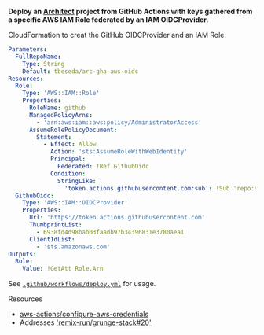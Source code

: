 **Deploy an [Architect](https://arc.codes) project from GitHub Actions with keys gathered from a specific AWS IAM Role federated by an IAM OIDCProvider.**

CloudFormation to creat the GitHub OIDCProvider and an IAM Role:

```yml
Parameters:
  FullRepoName:
    Type: String
    Default: tbeseda/arc-gha-aws-oidc
Resources:
  Role:
    Type: 'AWS::IAM::Role'
    Properties:
      RoleName: github
      ManagedPolicyArns:
        - 'arn:aws:iam::aws:policy/AdministratorAccess'
      AssumeRolePolicyDocument:
        Statement:
          - Effect: Allow
            Action: 'sts:AssumeRoleWithWebIdentity'
            Principal:
              Federated: !Ref GithubOidc
            Condition:
              StringLike:
                'token.actions.githubusercontent.com:sub': !Sub 'repo:${FullRepoName}:*'
  GithubOidc:
    Type: 'AWS::IAM::OIDCProvider'
    Properties:
      Url: 'https://token.actions.githubusercontent.com'
      ThumbprintList:
        - 6938fd4d98bab03faadb97b34396831e3780aea1
      ClientIdList:
        - 'sts.amazonaws.com'
Outputs:
  Role:
    Value: !GetAtt Role.Arn

```

See [`.github/workflows/deploy.yml`](./.github/workflows/deploy.yml) for usage.

Resources

* [aws-actions/configure-aws-credentials](https://github.com/aws-actions/configure-aws-credentials)
* Addresses ['remix-run/grunge-stack#20'](https://github.com/remix-run/grunge-stack/issues/20)
